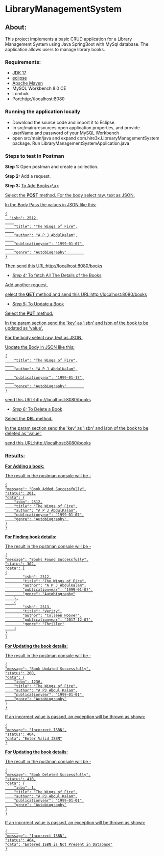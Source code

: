 # LibraryManagementSystem
## About:
This project implements a basic CRUD application for a Library Management System using Java SpringBoot with MySql database. The application allows users to manage library books.

### Requirements:
* [JDK 17](https://www.eclipse.org/downloads/)
* [eclipse](https://www.eclipse.org/downloads/)
* [Apache Maven](https://maven.apache.org/install.html)
* MySQL Workbench 8.0 CE
* Lombok
* Port:http://localhost:8080

### Running the application locally
* Download the source code and import it to Eclipse.
* In src/main/resources open application.properties, and provide userName and password of your MySQL Workbench
* open src/main/java and expand com.hire3x.LibrearyManagementSystem package. Run LibraryManagementSystemApplication.java

### Steps to test in Postman

**Step 1:**  Open postman and create a collection.
  
**Step 2:** Add a request.
  
**Step 3:** <u>To Add Books<\u>

Select the **POST** method. For the body select raw, text as JSON.

In the Body Pass the values in JSON like this:

    {
      "isbn": 2512,
        
        "title": "The Wings of Fire",
        
        "author": "A P J AbdulKalam",
        
        "publicationyear": "1999-01-07",
        
        "genre": "Autobiography"        
    }
    
Then send this URL:http://localhost:8080/books 


* *Step 4:* To fetch All The Details of the Books

Add another request.

select the **GET** method and send this URL:http://localhost:8080/books


* *Step 5:* To Update a Book

Select the **PUT** method.

In the param section send the 'key' as 'isbn' and isbn of the book to be updated as 'value'.

For the body select raw, text as JSON.

Update the Body in JSON like this:

    {
        "title": "The Wings of Fire",
        
        "author": "A P J AbdulKalam",
        
        "publicationyear": "1999-01-17",
        
        "genre": "Autobiography"        
    }

send this URL:http://localhost:8080/books


* *Step 6:* To Delete a Book

Select the **DEL** method.

In the param section send the 'key' as 'isbn' and isbn of the book to be deleted as 'value'.

send this URL:http://localhost:8080/books


### Results:

**For Adding a book:** 

The result in the postman console will be -
  
    {
    "message": "Book Added Successfully",
    "status": 201,
    "data": {
        "isbn": 2512,
        "title": "The Wings of Fire",
        "author": "A P J AbdulKalam",
        "publicationyear": "1999-01-07",
        "genre": "Autobiography" 
    }
    }


**For Finding book details:** 

The result in the postman console will be -
  
    {
    "message": "Books Found Successfully",
    "status": 302,
    "data": [
    {
            "isbn": 2512,
            "title": "The Wings of Fire",
            "author": "A P J AbdulKalam",
            "publicationyear": "1999-01-07",
            "genre": "Autobiography"
        },
        {
            "isbn": 2513,
            "title": "Verity",
            "author": "Colleen Hoover",
            "publicationyear": "2017-12-07",
            "genre": "Thriller"
        ]
    }
    }


**For Updating the book details:** 

The result in the postman console will be -

    {
    "message": "Book Updated Successfully",
    "status": 200,
    "data": {
        "isbn": 1236,
        "title": "The Wings of Fire",
        "author": "A PJ Abdul Kalam",
        "publicationyear": "1999-01-01",
        "genre": "Autobiography"
    }
    }

If an incorrect value is passed, an exception will be thrown as shown:

    {
    "message": "Incorrect ISBN",
    "status": 404,
    "data": "Enter Valid ISBN"
    }


**For Updating the book details:** 

The result in the postman console will be -

    {
    "message": "Book Deleted Successfully",
    "status": 410,
    "data": {
        "isbn": 1,
        "title": "The Wings of Fire",
        "author": "A PJ Abdul Kalam",
        "publicationyear": "1999-01-01",
        "genre": "Autobiography"
    }
    }

If an incorrect value is passed, an exception will be thrown as shown:

    {     
    "message": "Incorrect ISBN",
    "status": 404,
    "data": "Entered ISBN is Not Present in Database"
    }
